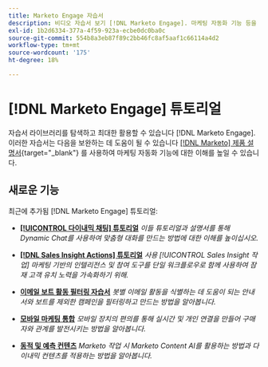```yaml
---
title: Marketo Engage 자습서
description: 비디오 자습서 보기 [!DNL Marketo Engage]. 마케팅 자동화 기능 등을 사용하는 방법에 대한 이해도를 높이십시오.
exl-id: 1b2d6334-377a-4f59-923a-ecbe0dc0ba0c
source-git-commit: 554b8a3eb87f89c2bb46fc8af5aaf1c66114a4d2
workflow-type: tm+mt
source-wordcount: '175'
ht-degree: 18%

---
```


# [!DNL Marketo Engage] 튜토리얼

자습서 라이브러리를 탐색하고 최대한 활용할 수 있습니다 [!DNL Marketo Engage]. 이러한 자습서는 다음을 보완하는 데 도움이 될 수 있습니다 [[!DNL Marketo] 제품 설명서](https://experienceleague.adobe.com/docs/marketo/using/home.html){target=&quot;_blank&quot;} 를 사용하여 마케팅 자동화 기능에 대한 이해를 높일 수 있습니다.

## 새로운 기능

최근에 추가됨 [!DNL Marketo Engage] 튜토리얼:

* **[[!UICONTROL 다이내믹 채팅]  튜토리얼](dynamic-chat/dynamic-chat-overview.md)**
   _이들 튜토리얼과 설명서를 통해 Dynamic Chat를 사용하여 맞춤형 대화를 만드는 방법에 대한 이해를 높이십시오._

* **[[!DNL Sales Insight Actions] 튜토리얼](/help/sales-insight-actions/overview.md)**
   _사용 [!UICONTROL Sales Insight 작업] 마케팅 기반의 인텔리전스 및 참여 도구를 단일 워크플로우로 함께 사용하여 잠재 고객 유치 노력을 가속화하기 위해._

* **[이메일 보트 활동 필터링 자습서](filtering-email-bot-activities/setup.md)**
   _봇별 이메일 활동을 식별하는 데 도움이 되는 안내서와 보트를 제외한 캠페인을 필터링하고 만드는 방법을 알아봅니다._

* **[모바일 마케팅 통합](cross-channel-marketing/mobile-marketing-learn.md)**
   _모바일 장치의 편의를 통해 실시간 및 개인 연결을 만들어 구매자와 관계를 발전시키는 방법을 알아봅니다._

* **[동적 및 예측 컨텐츠](email-marketing/dynamic-and-predictive-content-learn.md)**
   _Marketo 작업 시 Marketo Content AI를 활용하는 방법과 다이내믹 컨텐츠를 적용하는 방법을 알아봅니다._
